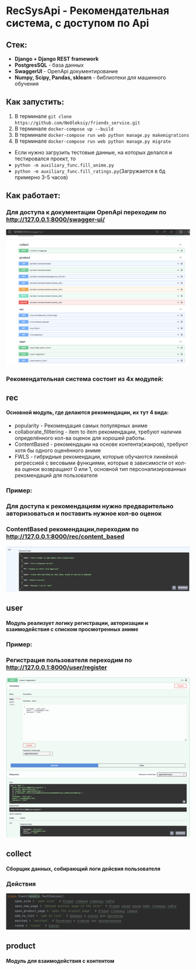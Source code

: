 # RecSysApi - Рекомендательная система, с доступом по Api
## Стек:
- **Django + Django REST framework**
- **PostgresSQL** - база данных
- **SwaggerUI** - OpenApi документирование
- **Numpy, Scipy, Pandas, sklearn** - библиотеки для машинного обучения

## Как запустить:
 1. В терминале `git clone https://github.com/NeOleksiy/friends_service.git`
 2. В терминале `docker-compose up --build`    
 3. В терминале `docker-compose run web python manage.py makemigrations` 
 4. В терминале `docker-compose run web python manage.py migrate`
 - Если нужно загрузить тестовые данные, на которых делался и тестировался проект, то
 - `python -m auxiliary_func.fill_anime.py`
 - `python -m auxiliary_func.fill_ratings.py`(Загружается в бд примерно 3-5 часов)

 
## Как работает:
### Для доступа к документации OpenApi переходим по http://127.0.0.1:8000/swagger-ui/
![OpenApi документация](/screenshots/doc.png)
### Рекомендательная система состоит из 4х модулей:
## rec
#### Основной модуль, где делаются рекомендации, их тут 4 вида:
- popularity - Рекомендация самых популярных аниме
- collaborate_filltering - item to item рекомендации, требуют наличия определённого кол-ва оценок для хорошей работы.
- ContentBased - рекомендации на основе контента(жанров), требуют хотя бы одного оценённого аниме
- FWLS - гибридные рекомендации, которые обучаются линейной регрессией с весовыми функциями, которые в зависимости от кол-ва оценок возвращают 0 или 1, основной тип персонализированных рекомендаций для пользователя
### Пример:
### Для доступа к рекомендациям нужно предварительно авторизоваться и поставить нужное кол-во оценок
### ContentBased рекомендации,переходим по  http://127.0.0.1:8000/rec/content_based
![Рекомендации](/screenshots/rec.png)
## user
#### Модуль реализует логику регистрации, авторизации и взаимодействия с списком просмотренных аниме
### Пример:
### Регистрация пользователя переходим по  http://127.0.0.1:8000/user/register
![Регистрация](/screenshots/reg.png)
## collect
#### Сборщик данных, собирающий логи дейсвия пользователя
### Действия
![Сборщик](/screenshots/action.png)
## product
#### Модуль для взаимодействия с контентом




  
